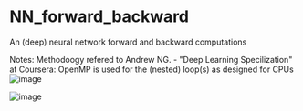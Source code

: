 # NN_forward_backward

An (deep) neural network forward and backward computations

Notes:
Methodoogy refered to Andrew NG. - "Deep Learning Specilization" at Coursera:
OpenMP is used for the (nested) loop(s) as designed for CPUs
![image](https://user-images.githubusercontent.com/78186650/212775054-d4375320-956d-480c-a883-82dad74d68e5.png)

![image](https://user-images.githubusercontent.com/78186650/213872070-102cc851-0576-4c3e-a9db-8ecf7e0cf2ea.png)

